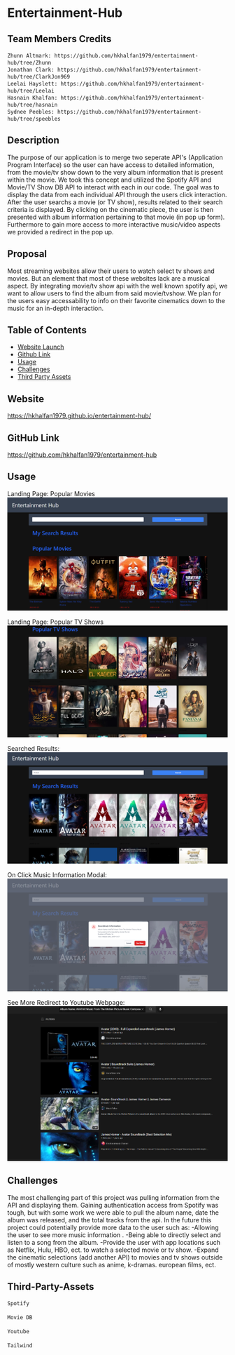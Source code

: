 # Entertainment-Hub

## Team Members Credits
```
Zhunn Altmark: https://github.com/hkhalfan1979/entertainment-hub/tree/Zhunn
Jonathan Clark: https://github.com/hkhalfan1979/entertainment-hub/tree/ClarkJon969
Leelai Hayslett: https://github.com/hkhalfan1979/entertainment-hub/tree/Leelai
Hasnain Khalfan: https://github.com/hkhalfan1979/entertainment-hub/tree/hasnain
Sydnee Peebles: https://github.com/hkhalfan1979/entertainment-hub/tree/speebles
```
## Description 

The purpose of our application is to merge two seperate API's (Application Program Interface) so the user can have access to detailed information, from the movie/tv show down to the very album information that is present within the movie. We took this concept and utilized the Spotify API and Movie/TV Show DB API to interact with each in our code. The goal was to display the data from each individual API through the users click interaction. After the user searchs a movie (or TV show), results related to their search criteria is displayed. By clicking on the cinematic piece, the user is then presented with album information pertaining to that movie (in pop up form). Furthermore to gain more access to more interactive music/video aspects we provided a redirect in the pop up.

## Proposal

Most streaming websites allow their users to watch select tv shows and movies. But an element that most of these websites lack are a musical aspect. By integrating movie/tv show api with the well known spotify api, we want to allow users to find the album from said movie/tvshow. We plan for the users easy accessability to info on their favorite cinematics down to the music for an in-depth interaction. 

## Table of Contents
- [Website Launch](#website)
- [Github Link](#github-link)
- [Usage](#usage)
- [Challenges](#challenges)
- [Third Party Assets](#third-party-assets)
## Website

https://hkhalfan1979.github.io/entertainment-hub/

## GitHub Link

https://github.com/hkhalfan1979/entertainment-hub

## Usage

Landing Page: Popular Movies
![Landing Page](./assets/images/landingpage.png)

Landing Page: Popular TV Shows
![Popular TV Shows](./assets/images/populartv.png)

Searched Results:
![Avatar Example](./assets/images/searchresults.png)

On Click Music Information Modal:
![Avatar Music Info Popup](./assets/images/musicInfo.png)

See More Redirect to Youtube Webpage:
![Youtube Redirect](./assets/images/youtube.png)


## Challenges

The most challenging part of this project was pulling information from the API and displaying them. Gaining authentication access from Spotify was tough, but with some work we were able to pull the album name, date the album was released, and the total tracks from the api. In the future this project could potentially provide more data to the user such as: 
-Allowing the user to see more music information .
-Being able to directly select and listen to a song from the album.
-Provide the user with app locations such as Netflix, Hulu, HBO, ect. to watch a selected movie or tv show.
-Expand the cinematic selections (add another API) to movies and tv shows outside of mostly western culture such as anime, k-dramas. european films, ect.

## Third-Party-Assets
```
Spotify

Movie DB

Youtube

Tailwind
```